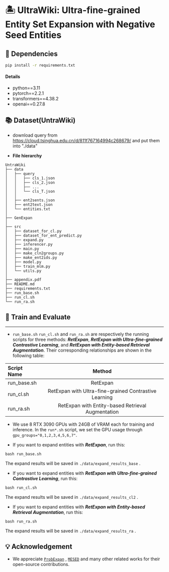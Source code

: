 # 🏝️ UltraWiki: Ultra-fine-grained Entity Set Expansion with Negative Seed Entities



## 🔬 Dependencies

```bash
pip install -r requirements.txt
```

#### Details

- python==3.11
- pytorch==2.2.1
- transformers==4.38.2
- openai==0.27.8

## 📚 Dataset(UntraWiki)

- download query from https://cloud.tsinghua.edu.cn/d/811f767164994c268679/ and put them into "./data"

-  **File hierarchy**

```
UntraWiki
├── data
│   ├── query
│   │   ├── cls_1.json
│   │   ├── cls_2.json
│   │   ├── ...
│   │   └── cls_T.json
│   │   
│   ├── ent2sents.json
│   ├── ent2text.json
│   └── entities.txt
│
├── GenExpan
│
├── src
│   ├── dataset_for_cl.py
│   ├── dataset_for_ent_predict.py
│   ├── expand.py
│   ├── inferencer.py
│   ├── main.py
│   ├── make_cln2groups.py
│   ├── make_ent2ids.py
│   ├── model.py
│   ├── train_mlm.py
│   └── utils.py
│
├── appendix.pdf
├── README.md
├── requirements.txt
├── run_base.sh
├── run_cl.sh
└── run_ra.sh

```



## 🚀 Train and Evaluate

---

- `run_base.sh` `run_cl.sh` and `run_ra.sh` are respectively the running scripts for three methods: ***RetExpan***, ***RetExpan with Ultra-fine-grained Contrastive Learning***, and ***RetExpan with Entity-based Retrieval Augmentation***. Their corresponding relationships are shown in the following table:

| Script Name |                        Method                         |
| :---------- | :---------------------------------------------------: |
| run_base.sh |                       RetExpan                        |
| run_cl.sh   | RetExpan with Ultra-fine-grained Contrastive Learning |
| run_ra.sh   |   RetExpan with Entity-based Retrieval Augmentation   |



- We use 8 RTX 3090 GPUs with 24GB of VRAM each for training and inference. In the `run*.sh` script, we set the GPU usage through `gpu_groups="0,1,2,3,4,5,6,7"`.



- If you want to expand entities with ***RetExpan***, run this:

```
bash run_base.sh
```

The expand results will be saved in `./data/expand_results_base` .



- If you want to expand entities with ***RetExpan with Ultra-fine-grained Contrastive Learning***, run this:

```
bash run_cl.sh
```

The expand results will be saved in `./data/expand_results_cl2` .



- If you want to expand entities with ***RetExpan with Entity-based Retrieval Augmentation***,  run this:

```
bash run_ra.sh
```

The expand results will be saved in `./data/expand_results_ra` .





## 💡 Acknowledgement

- We appreciate  [```ProbExpan```](https://github.com/geekjuruo/ProbExpan) , [`MESED`](https://github.com/THUKElab/MESED) and many other related works for their open-source contributions.


